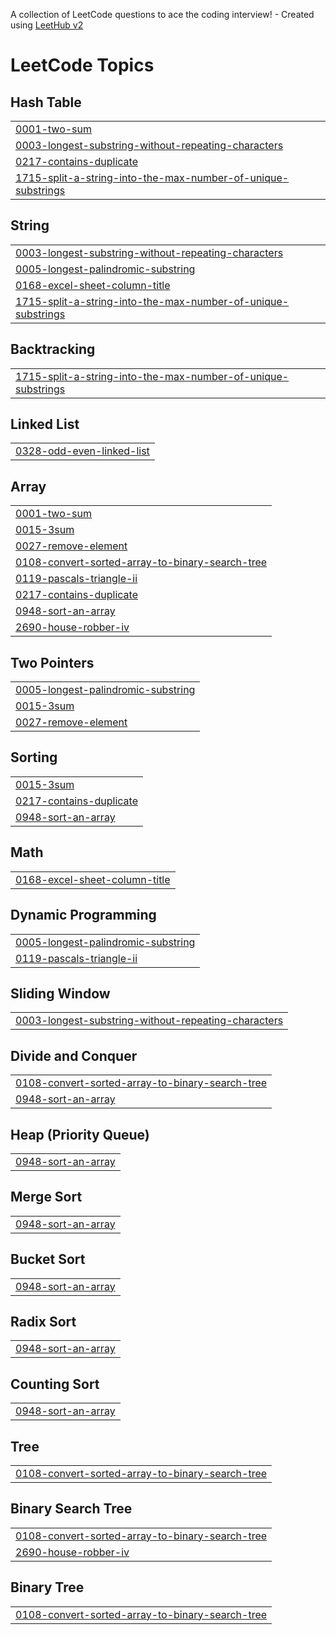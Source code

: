A collection of LeetCode questions to ace the coding interview! - Created using [LeetHub v2](https://github.com/arunbhardwaj/LeetHub-2.0)
<!---LeetCode Topics Start-->
# LeetCode Topics
## Hash Table
|  |
| ------- |
| [0001-two-sum](https://github.com/Dharanidharan2813/me/tree/master/0001-two-sum) |
| [0003-longest-substring-without-repeating-characters](https://github.com/Dharanidharan2813/me/tree/master/0003-longest-substring-without-repeating-characters) |
| [0217-contains-duplicate](https://github.com/Dharanidharan2813/me/tree/master/0217-contains-duplicate) |
| [1715-split-a-string-into-the-max-number-of-unique-substrings](https://github.com/Dharanidharan2813/me/tree/master/1715-split-a-string-into-the-max-number-of-unique-substrings) |
## String
|  |
| ------- |
| [0003-longest-substring-without-repeating-characters](https://github.com/Dharanidharan2813/me/tree/master/0003-longest-substring-without-repeating-characters) |
| [0005-longest-palindromic-substring](https://github.com/Dharanidharan2813/me/tree/master/0005-longest-palindromic-substring) |
| [0168-excel-sheet-column-title](https://github.com/Dharanidharan2813/me/tree/master/0168-excel-sheet-column-title) |
| [1715-split-a-string-into-the-max-number-of-unique-substrings](https://github.com/Dharanidharan2813/me/tree/master/1715-split-a-string-into-the-max-number-of-unique-substrings) |
## Backtracking
|  |
| ------- |
| [1715-split-a-string-into-the-max-number-of-unique-substrings](https://github.com/Dharanidharan2813/me/tree/master/1715-split-a-string-into-the-max-number-of-unique-substrings) |
## Linked List
|  |
| ------- |
| [0328-odd-even-linked-list](https://github.com/Dharanidharan2813/me/tree/master/0328-odd-even-linked-list) |
## Array
|  |
| ------- |
| [0001-two-sum](https://github.com/Dharanidharan2813/me/tree/master/0001-two-sum) |
| [0015-3sum](https://github.com/Dharanidharan2813/me/tree/master/0015-3sum) |
| [0027-remove-element](https://github.com/Dharanidharan2813/me/tree/master/0027-remove-element) |
| [0108-convert-sorted-array-to-binary-search-tree](https://github.com/Dharanidharan2813/me/tree/master/0108-convert-sorted-array-to-binary-search-tree) |
| [0119-pascals-triangle-ii](https://github.com/Dharanidharan2813/me/tree/master/0119-pascals-triangle-ii) |
| [0217-contains-duplicate](https://github.com/Dharanidharan2813/me/tree/master/0217-contains-duplicate) |
| [0948-sort-an-array](https://github.com/Dharanidharan2813/me/tree/master/0948-sort-an-array) |
| [2690-house-robber-iv](https://github.com/Dharanidharan2813/me/tree/master/2690-house-robber-iv) |
## Two Pointers
|  |
| ------- |
| [0005-longest-palindromic-substring](https://github.com/Dharanidharan2813/me/tree/master/0005-longest-palindromic-substring) |
| [0015-3sum](https://github.com/Dharanidharan2813/me/tree/master/0015-3sum) |
| [0027-remove-element](https://github.com/Dharanidharan2813/me/tree/master/0027-remove-element) |
## Sorting
|  |
| ------- |
| [0015-3sum](https://github.com/Dharanidharan2813/me/tree/master/0015-3sum) |
| [0217-contains-duplicate](https://github.com/Dharanidharan2813/me/tree/master/0217-contains-duplicate) |
| [0948-sort-an-array](https://github.com/Dharanidharan2813/me/tree/master/0948-sort-an-array) |
## Math
|  |
| ------- |
| [0168-excel-sheet-column-title](https://github.com/Dharanidharan2813/me/tree/master/0168-excel-sheet-column-title) |
## Dynamic Programming
|  |
| ------- |
| [0005-longest-palindromic-substring](https://github.com/Dharanidharan2813/me/tree/master/0005-longest-palindromic-substring) |
| [0119-pascals-triangle-ii](https://github.com/Dharanidharan2813/me/tree/master/0119-pascals-triangle-ii) |
## Sliding Window
|  |
| ------- |
| [0003-longest-substring-without-repeating-characters](https://github.com/Dharanidharan2813/me/tree/master/0003-longest-substring-without-repeating-characters) |
## Divide and Conquer
|  |
| ------- |
| [0108-convert-sorted-array-to-binary-search-tree](https://github.com/Dharanidharan2813/me/tree/master/0108-convert-sorted-array-to-binary-search-tree) |
| [0948-sort-an-array](https://github.com/Dharanidharan2813/me/tree/master/0948-sort-an-array) |
## Heap (Priority Queue)
|  |
| ------- |
| [0948-sort-an-array](https://github.com/Dharanidharan2813/me/tree/master/0948-sort-an-array) |
## Merge Sort
|  |
| ------- |
| [0948-sort-an-array](https://github.com/Dharanidharan2813/me/tree/master/0948-sort-an-array) |
## Bucket Sort
|  |
| ------- |
| [0948-sort-an-array](https://github.com/Dharanidharan2813/me/tree/master/0948-sort-an-array) |
## Radix Sort
|  |
| ------- |
| [0948-sort-an-array](https://github.com/Dharanidharan2813/me/tree/master/0948-sort-an-array) |
## Counting Sort
|  |
| ------- |
| [0948-sort-an-array](https://github.com/Dharanidharan2813/me/tree/master/0948-sort-an-array) |
## Tree
|  |
| ------- |
| [0108-convert-sorted-array-to-binary-search-tree](https://github.com/Dharanidharan2813/me/tree/master/0108-convert-sorted-array-to-binary-search-tree) |
## Binary Search Tree
|  |
| ------- |
| [0108-convert-sorted-array-to-binary-search-tree](https://github.com/Dharanidharan2813/me/tree/master/0108-convert-sorted-array-to-binary-search-tree) |
| [2690-house-robber-iv](https://github.com/Dharanidharan2813/me/tree/master/2690-house-robber-iv) |
## Binary Tree
|  |
| ------- |
| [0108-convert-sorted-array-to-binary-search-tree](https://github.com/Dharanidharan2813/me/tree/master/0108-convert-sorted-array-to-binary-search-tree) |
<!---LeetCode Topics End-->